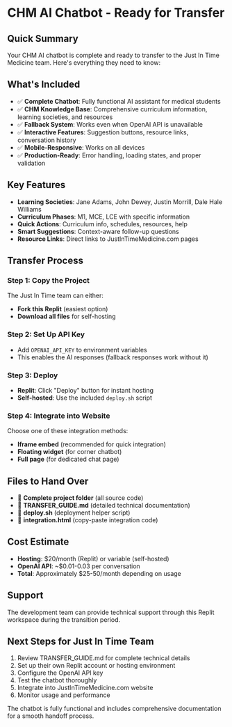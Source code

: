 # CHM AI Chatbot - Ready for Transfer

## Quick Summary
Your CHM AI chatbot is complete and ready to transfer to the Just In Time Medicine team. Here's everything they need to know:

## What's Included
- ✅ **Complete Chatbot**: Fully functional AI assistant for medical students
- ✅ **CHM Knowledge Base**: Comprehensive curriculum information, learning societies, and resources
- ✅ **Fallback System**: Works even when OpenAI API is unavailable
- ✅ **Interactive Features**: Suggestion buttons, resource links, conversation history
- ✅ **Mobile-Responsive**: Works on all devices
- ✅ **Production-Ready**: Error handling, loading states, and proper validation

## Key Features
- **Learning Societies**: Jane Adams, John Dewey, Justin Morrill, Dale Hale Williams
- **Curriculum Phases**: M1, MCE, LCE with specific information
- **Quick Actions**: Curriculum info, schedules, resources, help
- **Smart Suggestions**: Context-aware follow-up questions
- **Resource Links**: Direct links to JustInTimeMedicine.com pages

## Transfer Process

### Step 1: Copy the Project
The Just In Time team can either:
- **Fork this Replit** (easiest option)
- **Download all files** for self-hosting

### Step 2: Set Up API Key
- Add `OPENAI_API_KEY` to environment variables
- This enables the AI responses (fallback responses work without it)

### Step 3: Deploy
- **Replit**: Click "Deploy" button for instant hosting
- **Self-hosted**: Use the included `deploy.sh` script

### Step 4: Integrate into Website
Choose one of these integration methods:
- **Iframe embed** (recommended for quick integration)
- **Floating widget** (for corner chatbot)
- **Full page** (for dedicated chat page)

## Files to Hand Over
- 📁 **Complete project folder** (all source code)
- 📄 **TRANSFER_GUIDE.md** (detailed technical documentation)
- 📄 **deploy.sh** (deployment helper script)
- 📄 **integration.html** (copy-paste integration code)

## Cost Estimate
- **Hosting**: $20/month (Replit) or variable (self-hosted)
- **OpenAI API**: ~$0.01-0.03 per conversation
- **Total**: Approximately $25-50/month depending on usage

## Support
The development team can provide technical support through this Replit workspace during the transition period.

## Next Steps for Just In Time Team
1. Review TRANSFER_GUIDE.md for complete technical details
2. Set up their own Replit account or hosting environment
3. Configure the OpenAI API key
4. Test the chatbot thoroughly
5. Integrate into JustInTimeMedicine.com website
6. Monitor usage and performance

The chatbot is fully functional and includes comprehensive documentation for a smooth handoff process.